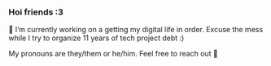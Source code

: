 ### Hoi friends :3
🌱 I’m currently working on a getting my digital life in order. Excuse the mess while I try to organize 11 years of tech project debt :)

My pronouns are they/them or he/him. Feel free to reach out 💙
